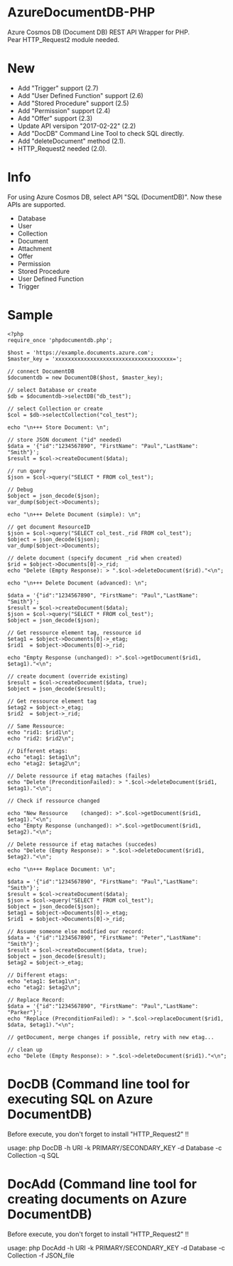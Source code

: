 AzureDocumentDB-PHP
===================

Azure Cosmos DB (Document DB) REST API Wrapper for PHP.  
Pear HTTP_Request2 module needed.


New
===================
- Add "Trigger" support (2.7)
- Add "User Defined Function" support (2.6)
- Add "Stored Procedure" support (2.5)
- Add "Permission" support (2.4)
- Add "Offer" support (2.3)
- Update API versipon "2017-02-22" (2.2)
- Add "DocDB" Command Line Tool to check SQL directly.
- Add "deleteDocument" method (2.1).
- HTTP_Request2 needed (2.0).


Info
===================
For using Azure Cosmos DB, select API "SQL (DocumentDB)".
Now these APIs are supported.

- Database
- User
- Collection
- Document
- Attachment
- Offer
- Permission
- Stored Procedure
- User Defined Function
- Trigger


Sample
===================


    <?php
    require_once 'phpdocumentdb.php';
      
    $host = 'https://example.documents.azure.com';
    $master_key = 'xxxxxxxxxxxxxxxxxxxxxxxxxxxxxxxxxxxxx=';
    
    // connect DocumentDB
    $documentdb = new DocumentDB($host, $master_key);
    
    // select Database or create
    $db = $documentdb->selectDB("db_test");
    
    // select Collection or create
    $col = $db->selectCollection("col_test");

    echo "\n+++ Store Document: \n";
    
    // store JSON document ("id" needed)
    $data = '{"id":"1234567890", "FirstName": "Paul","LastName": "Smith"}';
    $result = $col->createDocument($data);
    
    // run query
    $json = $col->query("SELECT * FROM col_test");
    
    // Debug
    $object = json_decode($json);
    var_dump($object->Documents);

    echo "\n+++ Delete Document (simple): \n";
    
    // get document ResourceID
    $json = $col->query("SELECT col_test._rid FROM col_test");
    $object = json_decode($json);
    var_dump($object->Documents);

    // delete document (specify document _rid when created)
    $rid = $object->Documents[0]->_rid;
    echo "Delete (Empty Response): > ".$col->deleteDocument($rid)."<\n";
    
    echo "\n+++ Delete Document (advanced): \n";
    
    $data = '{"id":"1234567890", "FirstName": "Paul","LastName": "Smith"}';
    $result = $col->createDocument($data);
    $json = $col->query("SELECT * FROM col_test");
    $object = json_decode($json);
    
    // Get ressource element tag, ressource id
    $etag1 = $object->Documents[0]->_etag;
    $rid1  = $object->Documents[0]->_rid;
    
    echo "Empty Response (unchanged): >".$col->getDocument($rid1, $etag1)."<\n";
    
    // create document (override existing)
    $result = $col->createDocument($data, true);
    $object = json_decode($result);
                
    // Get ressource element tag
    $etag2 = $object->_etag;
    $rid2  = $object->_rid;
    
    // Same Ressource:
    echo "rid1: $rid1\n";
    echo "rid2: $rid2\n";
    
    // Different etags:
    echo "etag1: $etag1\n";
    echo "etag2: $etag2\n";

    // Delete ressource if etag mataches (failes)
    echo "Delete (PreconditionFailed): > ".$col->deleteDocument($rid1, $etag1)."<\n";
    
    // Check if ressource changed

    echo "New Ressource    (changed): >".$col->getDocument($rid1, $etag1)."<\n";
    echo "Empty Response (unchanged): >".$col->getDocument($rid1, $etag2)."<\n";
    
    // Delete ressource if etag mataches (succedes)
    echo "Delete (Empty Response): > ".$col->deleteDocument($rid1, $etag2)."<\n";
    
    echo "\n+++ Replace Document: \n";
    
    $data = '{"id":"1234567890", "FirstName": "Paul","LastName": "Smith"}';
    $result = $col->createDocument($data);
    $json = $col->query("SELECT * FROM col_test");
    $object = json_decode($json);
    $etag1 = $object->Documents[0]->_etag;
    $rid1  = $object->Documents[0]->_rid;
    
    // Assume someone else modified our record:
    $data = '{"id":"1234567890", "FirstName": "Peter","LastName": "Smith"}';
    $result = $col->createDocument($data, true);
    $object = json_decode($result);
    $etag2 = $object->_etag;
    
    // Different etags:
    echo "etag1: $etag1\n";
    echo "etag2: $etag2\n";
    
    // Replace Record:
    $data = '{"id":"1234567890", "FirstName": "Paul","LastName": "Parker"}';            
    echo "Replace (PreconditionFailed): > ".$col->replaceDocument($rid1, $data, $etag1)."<\n";
    
    // getDocument, merge changes if possible, retry with new etag...
    
    // clean up
    echo "Delete (Empty Response): > ".$col->deleteDocument($rid1)."<\n";



DocDB (Command line tool for executing SQL on Azure DocumentDB)
===================
Before execute, you don't forget to install "HTTP_Request2" !!

usage: php DocDB -h URI -k PRIMARY/SECONDARY_KEY -d Database -c Collection -q SQL


DocAdd (Command line tool for creating documents on Azure DocumentDB)
===================
Before execute, you don't forget to install "HTTP_Request2" !!

usage: php DocAdd -h URI -k PRIMARY/SECONDARY_KEY -d Database -c Collection -f JSON_file

